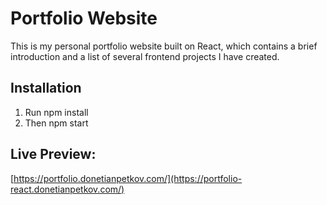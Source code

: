# Portfolio Website

This is my personal portfolio website built on React, which contains a brief introduction and a list of several frontend projects I have created. 

## Installation

1. Run npm install
2. Then npm start

## Live Preview: 

[https://portfolio.donetianpetkov.com/](https://portfolio-react.donetianpetkov.com/)
